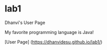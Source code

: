 # lab1

Dhanvi's User Page

My favorite programming language is Java!

[User Page] (https://dhanvidesu.github.io/lab1/)

